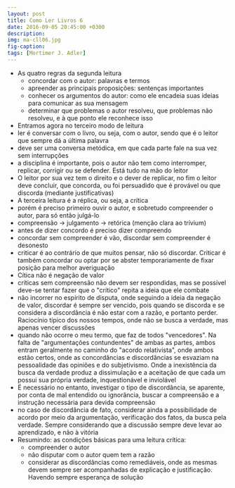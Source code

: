 ```yaml
---
layout: post
title: Como Ler Livros 6
date: 2016-09-05 20:45:00 +0300
description: 
img: ma-cll06.jpg
fig-caption: 
tags: [Mortimer J. Adler]
---
```


* As quatro regras da segunda leitura
  * concordar com o autor: palavras e termos
  * apreender as principais proposições: sentenças importantes
  * conhecer os argumentos do autor: como ele encadeia suas ideias para comunicar as sua mensagem
  * determinar que problemas o autor resolveu, que problemas não resolveu, e à que ponto ele reconhece isso
* Entramos agora no terceiro modo de leitura
* ler é conversar com o livro, ou seja, com o autor, sendo que é o leitor que sempre dá a última palavra
* deve ser uma conversa metódica, em que cada parte fale na sua vez sem interrupções 
* a disciplina é importante, pois o autor não tem como interromper, replicar, corrigir ou se defender. Está tudo na mão do leitor
* O leitor por sua vez tem o direito e o dever de replicar, no fim o leitor deve concluir, que concorda, ou foi persuadido que é provável ou que discorda (mediante justificativas)
* A terceira leitura é a réplica, ou seja, a crítica
* porém é preciso primeiro ouvir o autor, e sobretudo compreender o autor, para só então julgá-lo
* compreensão -> julgamento -> retórica (menção clara ao trívium)
* antes de dizer concordo é preciso dizer compreendo 
* concordar sem compreender é vão, discordar sem compreender é desonesto
* criticar é ao contrário de que muitos pensar, não só discordar.  Criticar é também concordar ou optar por se abster temporariamente de fixar posição para melhor averiguação
* Cítica não é negação de valor
* críticas sem compreensão não devem ser respondidas, mas se possível deve-se tentar fazer que o "crítico" repita a ideia que ele combate
* não incorrer no espírito de disputa, onde seguindo a ideia da negação de valor, discordar é sempre ser vencido, pois quando se discorda e se considera a discordância é não estar com a razão, e portanto perder. Raciocínio típico dos nossos tempos, onde não se busca a verdade, mas apenas vencer discussões
* quando não ocorre o meu termo, que faz de todos "vencedores". Na falta de "argumentações contundentes" de ambas as partes, ambos entram geralmente no caminho do "acordo relativista", onde ambos estão certos, onde as concordâncias e discordâncias se esvaziam na pessoalidade das opiniões e do subjetivismo. Onde a inexistência da busca da verdade produz a dissimulação e a aceitação de que cada um possui sua própria verdade, inquestionável e inviolável
* É necessário no entanto, investigar o tipo de discordância, se aparente, por conta de mal entendido ou ignorância, buscar a compreensão e a instrução necessária para devida compreensão
* no caso de discordância de fato, considerar ainda a possibilidade de acordo por meio da argumentação, verificação dos fatos, da busca pela verdade. Sempre considerando que a discussão sempre deve levar ao aprendizado, e não à vitória
* Resumindo: as condições básicas para uma leitura crítica:
  * compreender o autor
  * não disputar com o autor quem tem a razão
  * considerar as discordâncias como remediáveis, onde as mesmas devem sempre ser acompanhadas de explicação e justificação. Havendo sempre esperança de solução
